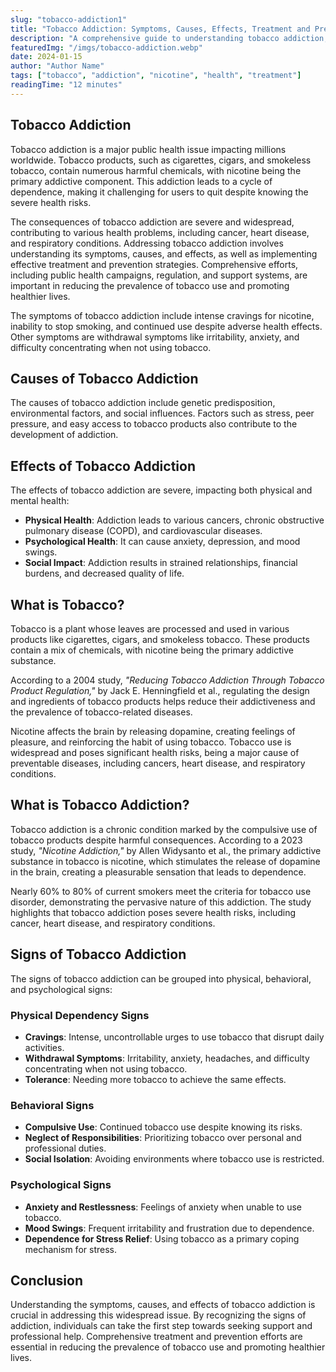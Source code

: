 ```yaml
---
slug: "tobacco-addiction1"
title: "Tobacco Addiction: Symptoms, Causes, Effects, Treatment and Prevention"
description: "A comprehensive guide to understanding tobacco addiction, including its symptoms, causes, effects, treatment options, and prevention strategies."
featuredImg: "/imgs/tobacco-addiction.webp"
date: 2024-01-15
author: "Author Name"
tags: ["tobacco", "addiction", "nicotine", "health", "treatment"]
readingTime: "12 minutes"
---
```


## Tobacco Addiction

Tobacco addiction is a major public health issue impacting millions worldwide. Tobacco products, such as cigarettes, cigars, and smokeless tobacco, contain numerous harmful chemicals, with nicotine being the primary addictive component. This addiction leads to a cycle of dependence, making it challenging for users to quit despite knowing the severe health risks.

The consequences of tobacco addiction are severe and widespread, contributing to various health problems, including cancer, heart disease, and respiratory conditions. Addressing tobacco addiction involves understanding its symptoms, causes, and effects, as well as implementing effective treatment and prevention strategies. Comprehensive efforts, including public health campaigns, regulation, and support systems, are important in reducing the prevalence of tobacco use and promoting healthier lives.

The symptoms of tobacco addiction include intense cravings for nicotine, inability to stop smoking, and continued use despite adverse health effects. Other symptoms are withdrawal symptoms like irritability, anxiety, and difficulty concentrating when not using tobacco.

## Causes of Tobacco Addiction

The causes of tobacco addiction include genetic predisposition, environmental factors, and social influences. Factors such as stress, peer pressure, and easy access to tobacco products also contribute to the development of addiction.

## Effects of Tobacco Addiction

The effects of tobacco addiction are severe, impacting both physical and mental health:

- **Physical Health**: Addiction leads to various cancers, chronic obstructive pulmonary disease (COPD), and cardiovascular diseases.
- **Psychological Health**: It can cause anxiety, depression, and mood swings.
- **Social Impact**: Addiction results in strained relationships, financial burdens, and decreased quality of life.

## What is Tobacco?

Tobacco is a plant whose leaves are processed and used in various products like cigarettes, cigars, and smokeless tobacco. These products contain a mix of chemicals, with nicotine being the primary addictive substance.

According to a 2004 study, _"Reducing Tobacco Addiction Through Tobacco Product Regulation,"_ by Jack E. Henningfield et al., regulating the design and ingredients of tobacco products helps reduce their addictiveness and the prevalence of tobacco-related diseases.

Nicotine affects the brain by releasing dopamine, creating feelings of pleasure, and reinforcing the habit of using tobacco. Tobacco use is widespread and poses significant health risks, being a major cause of preventable diseases, including cancers, heart disease, and respiratory conditions.

## What is Tobacco Addiction?

Tobacco addiction is a chronic condition marked by the compulsive use of tobacco products despite harmful consequences. According to a 2023 study, _"Nicotine Addiction,"_ by Allen Widysanto et al., the primary addictive substance in tobacco is nicotine, which stimulates the release of dopamine in the brain, creating a pleasurable sensation that leads to dependence.

Nearly 60% to 80% of current smokers meet the criteria for tobacco use disorder, demonstrating the pervasive nature of this addiction. The study highlights that tobacco addiction poses severe health risks, including cancer, heart disease, and respiratory conditions.

## Signs of Tobacco Addiction

The signs of tobacco addiction can be grouped into physical, behavioral, and psychological signs:

### Physical Dependency Signs

- **Cravings**: Intense, uncontrollable urges to use tobacco that disrupt daily activities.
- **Withdrawal Symptoms**: Irritability, anxiety, headaches, and difficulty concentrating when not using tobacco.
- **Tolerance**: Needing more tobacco to achieve the same effects.

### Behavioral Signs

- **Compulsive Use**: Continued tobacco use despite knowing its risks.
- **Neglect of Responsibilities**: Prioritizing tobacco over personal and professional duties.
- **Social Isolation**: Avoiding environments where tobacco use is restricted.

### Psychological Signs

- **Anxiety and Restlessness**: Feelings of anxiety when unable to use tobacco.
- **Mood Swings**: Frequent irritability and frustration due to dependence.
- **Dependence for Stress Relief**: Using tobacco as a primary coping mechanism for stress.

## Conclusion

Understanding the symptoms, causes, and effects of tobacco addiction is crucial in addressing this widespread issue. By recognizing the signs of addiction, individuals can take the first step towards seeking support and professional help. Comprehensive treatment and prevention efforts are essential in reducing the prevalence of tobacco use and promoting healthier lives.
